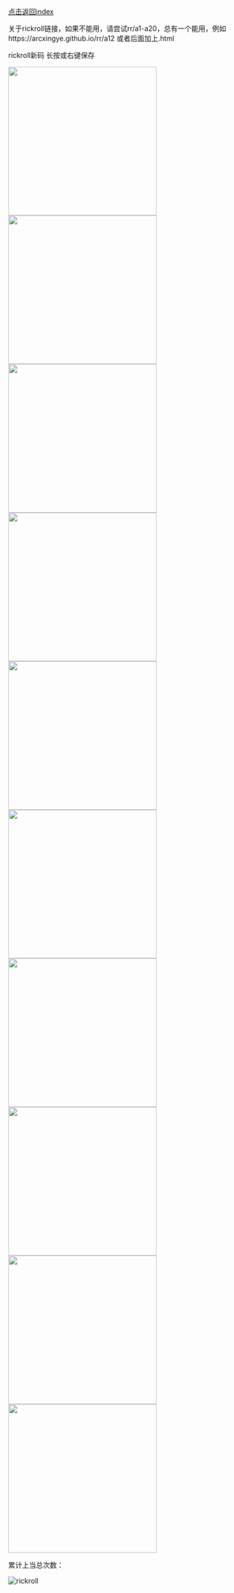 [点击返回index](https://arcxingye.github.io/)

关于rickroll链接，如果不能用，请尝试rr/a1-a20，总有一个能用，例如https://arcxingye.github.io/rr/a12 或者后面加上.html

rickroll新码 长按或右键保存

<img width="300" height="300" src="https://imgs.wiki/imgs/2023/08/23/ef734409c2a62213.jpg"/>

<img width="300" height="300" src="https://imgs.wiki/imgs/2023/08/23/41b68ce6befa40e5.jpg"/>

<img width="300" height="300" src="https://imgs.wiki/imgs/2023/08/23/4936d51366f7196a.jpg"/>

<img width="300" height="300" src="https://imgs.wiki/imgs/2023/08/23/8cd8447d87e8faa9.jpg"/>

<img width="300" height="300" src="https://imgs.wiki/imgs/2023/08/23/31fa563a1cd6a2b5.jpg"/>

<img width="300" height="300" src="https://imgs.wiki/imgs/2023/08/23/b0b1100063bf3386.jpg"/>

<img width="300" height="300" src="https://imgs.wiki/imgs/2023/08/23/6dfdbb8a0b3549e4.jpg"/>

<img width="300" height="300" src="https://imgs.wiki/imgs/2023/08/23/d244deb9d16c2ff2.jpg"/>

<img width="300" height="300" src="https://imgs.wiki/imgs/2023/08/23/35bdc3f89e473619.jpg"/>

<img width="300" height="300" src="https://imgs.wiki/imgs/2023/08/23/b66d09b2099dbb33.jpg"/>

累计上当总次数：

![rickroll](https://count.getloli.com/get/@rickroll)
